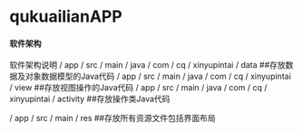 # qukuailianAPP

#### 软件架构
软件架构说明
/ app / src / main / java / com / cq / xinyupintai / data        ##存放数据及对象数据模型的Java代码
/ app / src / main / java / com / cq / xinyupintai / view        ##存放视图操作的Java代码
/ app / src / main / java / com / cq / xinyupintai / activity    ##存放操作类Java代码

/ app / src / main / res    ##存放所有资源文件包括界面布局

